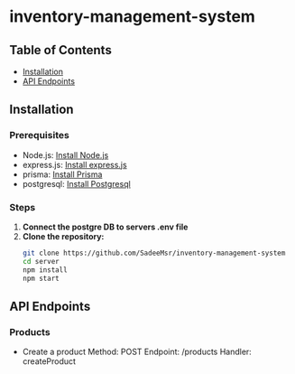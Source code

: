 # inventory-management-system


## Table of Contents
- [Installation](#installation)
- [API Endpoints](#api-endpoints)

## Installation

### Prerequisites
- Node.js: [Install Node.js](https://nodejs.org/)
- express.js: [Install express.js](https://expressjs.com/)
- prisma: [Install Prisma]((https://www.prisma.io/))
- postgresql: [Install Postgresql]((https://www.postgresql.org/))

### Steps

1. **Connect the postgre DB to servers .env file**
2. **Clone the repository:**
   ```bash
   git clone https://github.com/SadeeMsr/inventory-management-system
   cd server
   npm install
   npm start
## API Endpoints
### Products
- Create a product
  Method: POST
  Endpoint: /products
  Handler: createProduct
